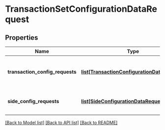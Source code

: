 # TransactionSetConfigurationDataRequest

## Properties
Name | Type | Description | Notes
------------ | ------------- | ------------- | -------------
**transaction_config_requests** | [**list[TransactionConfigurationDataRequest]**](TransactionConfigurationDataRequest.md) | Collection of transaction type models | 
**side_config_requests** | [**list[SideConfigurationDataRequest]**](SideConfigurationDataRequest.md) | Collection of side definition requests. | [optional] 

[[Back to Model list]](../README.md#documentation-for-models) [[Back to API list]](../README.md#documentation-for-api-endpoints) [[Back to README]](../README.md)


